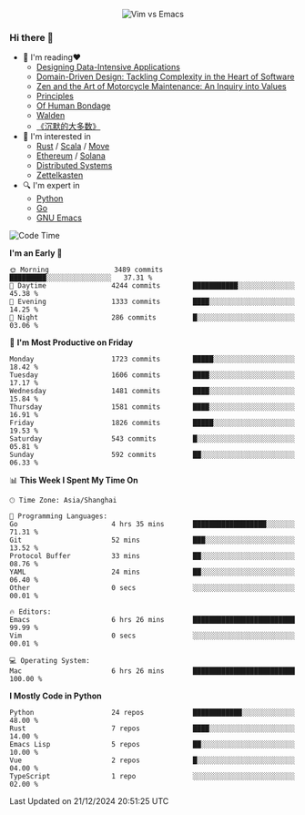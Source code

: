 <p align="center">
    <img src="https://gist.githubusercontent.com/coldnight/e696baffb094e71c96cb302118878eae/raw/40ea5053a6f66cc65f90f437e4173497da225958/banner.gif" alt="Vim vs Emacs" />
</p>

### Hi there 👋

- 📖 I'm reading❤️
    + [Designing Data-Intensive Applications](https://www.oreilly.com/library/view/designing-data-intensive-applications/9781491903063/)
    + [Domain-Driven Design: Tackling Complexity in the Heart of Software](https://www.dddcommunity.org/book/evans_2003/)
    + [Zen and the Art of Motorcycle Maintenance: An Inquiry into Values](https://en.wikipedia.org/wiki/Zen_and_the_Art_of_Motorcycle_Maintenance)
    + [Principles](https://www.principles.com/)
    + [Of Human Bondage](https://en.wikipedia.org/wiki/Of_Human_Bondage)
    + [Walden](https://en.wikipedia.org/wiki/Walden)
    + [《沉默的大多数》](https://en.wikipedia.org/wiki/Silent_majority)
- 🌱 I'm interested in
    + [Rust](https://www.rust-lang.org/) / [Scala](https://www.scala-lang.org/) / [Move](https://github.com/move-language/move/)
    + [Ethereum](https://ethereum.org/en/) / [Solana](https://solana.com/)
	+ [Distributed Systems](https://www.linuxzen.com/notes/topics/20200320174417_%E5%88%86%E5%B8%83%E5%BC%8F/)
	+ [Zettelkasten](https://www.linuxzen.com/notes/notes/20220120080920-slip_box/)
- 🔍 I'm expert in
    + [Python](https://www.python.org/)
    + [Go](https://go.dev/)
    + [GNU Emacs](https://www.gnu.org/software/emacs/)

<!--START_SECTION:waka-->
![Code Time](http://img.shields.io/badge/Code%20Time-3%2C204%20hrs%2041%20mins-blue)

**I'm an Early 🐤** 

```text
🌞 Morning                3489 commits        █████████░░░░░░░░░░░░░░░░   37.31 % 
🌆 Daytime                4244 commits        ███████████░░░░░░░░░░░░░░   45.38 % 
🌃 Evening                1333 commits        ████░░░░░░░░░░░░░░░░░░░░░   14.25 % 
🌙 Night                  286 commits         █░░░░░░░░░░░░░░░░░░░░░░░░   03.06 % 
```
📅 **I'm Most Productive on Friday** 

```text
Monday                   1723 commits        █████░░░░░░░░░░░░░░░░░░░░   18.42 % 
Tuesday                  1606 commits        ████░░░░░░░░░░░░░░░░░░░░░   17.17 % 
Wednesday                1481 commits        ████░░░░░░░░░░░░░░░░░░░░░   15.84 % 
Thursday                 1581 commits        ████░░░░░░░░░░░░░░░░░░░░░   16.91 % 
Friday                   1826 commits        █████░░░░░░░░░░░░░░░░░░░░   19.53 % 
Saturday                 543 commits         █░░░░░░░░░░░░░░░░░░░░░░░░   05.81 % 
Sunday                   592 commits         ██░░░░░░░░░░░░░░░░░░░░░░░   06.33 % 
```


📊 **This Week I Spent My Time On** 

```text
🕑︎ Time Zone: Asia/Shanghai

💬 Programming Languages: 
Go                       4 hrs 35 mins       ██████████████████░░░░░░░   71.31 % 
Git                      52 mins             ███░░░░░░░░░░░░░░░░░░░░░░   13.52 % 
Protocol Buffer          33 mins             ██░░░░░░░░░░░░░░░░░░░░░░░   08.76 % 
YAML                     24 mins             ██░░░░░░░░░░░░░░░░░░░░░░░   06.40 % 
Other                    0 secs              ░░░░░░░░░░░░░░░░░░░░░░░░░   00.01 % 

🔥 Editors: 
Emacs                    6 hrs 26 mins       █████████████████████████   99.99 % 
Vim                      0 secs              ░░░░░░░░░░░░░░░░░░░░░░░░░   00.01 % 

💻 Operating System: 
Mac                      6 hrs 26 mins       █████████████████████████   100.00 % 
```

**I Mostly Code in Python** 

```text
Python                   24 repos            ████████████░░░░░░░░░░░░░   48.00 % 
Rust                     7 repos             ████░░░░░░░░░░░░░░░░░░░░░   14.00 % 
Emacs Lisp               5 repos             ██░░░░░░░░░░░░░░░░░░░░░░░   10.00 % 
Vue                      2 repos             █░░░░░░░░░░░░░░░░░░░░░░░░   04.00 % 
TypeScript               1 repo              ░░░░░░░░░░░░░░░░░░░░░░░░░   02.00 % 
```




 Last Updated on 21/12/2024 20:51:25 UTC
<!--END_SECTION:waka-->
